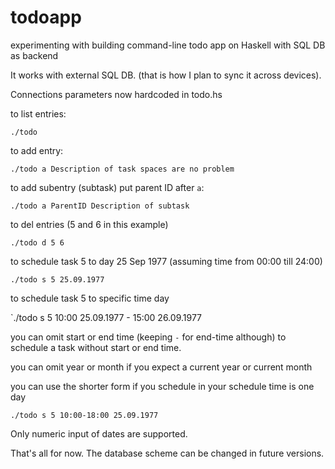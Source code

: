# todoapp
experimenting with building command-line todo app on Haskell with SQL DB as backend


It works with external SQL DB. (that is how I plan to sync it across devices).


Connections parameters now hardcoded in todo.hs


to list entries:


  `./todo`


to add entry:


  `./todo a Description of task spaces are no problem`


to add subentry (subtask) put parent ID after `a`:


  `./todo a ParentID Description of subtask`


to del entries (5 and 6 in this example)


  `./todo d 5 6`


to schedule task 5 to day 25 Sep 1977 (assuming time from 00:00 till 24:00)


  `./todo s 5 25.09.1977`


to schedule task 5 to specific time day


  `./todo s 5 10:00 25.09.1977 - 15:00 26.09.1977



you can omit start or end time (keeping `-` for end-time although) to schedule
a task without start or end time.


you can omit year or month if you expect a current year or current month


you can use the shorter form if you schedule in your schedule time is one day


  `./todo s 5 10:00-18:00 25.09.1977`

Only numeric input of dates are supported.

That's all for now. The database scheme can be changed in future versions.


